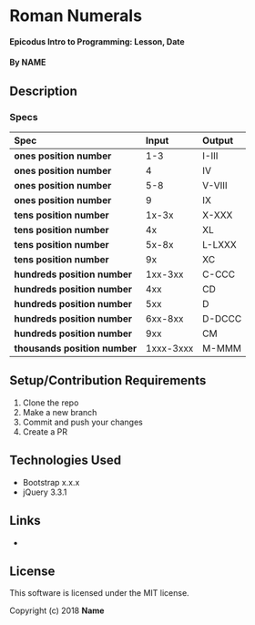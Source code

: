 # Roman Numerals

#### Epicodus Intro to Programming: Lesson, Date

#### By NAME

## Description

### Specs
| Spec | Input | Output |
| :-------------     | :------------- | :------------- |
| **ones position number** | 1-3 | I-III |
| **ones position number** | 4 |  IV |
| **ones position number**| 5-8 |  V-VIII |
| **ones position number**| 9 | IX |
| **tens position number** | 1x-3x | X-XXX |
| **tens position number** | 4x | XL |
| **tens position number** | 5x-8x | L-LXXX |
| **tens position number** | 9x | XC |
| **hundreds position number** | 1xx-3xx | C-CCC |
| **hundreds position number** | 4xx | CD |
| **hundreds position number** | 5xx | D |
| **hundreds position number** | 6xx-8xx | D-DCCC |
| **hundreds position number** | 9xx | CM |
| **thousands position number** | 1xxx-3xxx | M-MMM |

## Setup/Contribution Requirements

1. Clone the repo
1. Make a new branch
1. Commit and push your changes
1. Create a PR

## Technologies Used

* Bootstrap x.x.x
* jQuery 3.3.1

## Links

*

## License

This software is licensed under the MIT license.

Copyright (c) 2018 **Name**
